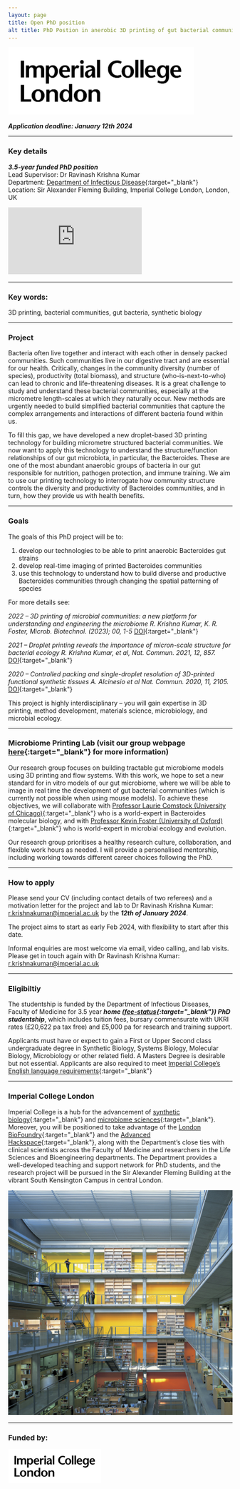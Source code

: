 ```yaml
---
layout: page
title: Open PhD position
alt title: PhD Postion in anerobic 3D printing of gut bacterial communities
---
```

<img src ="/assets/images/imperiallogo.svg" width="417" height="151"> 

***Application deadline: January 12th 2024***
<br>

***

### Key details
***3.5-year funded PhD position***<br> 
Lead Supervisor: Dr Ravinash Krishna Kumar<br>
Department: [Department of Infectious Disease](https://www.imperial.ac.uk/infectious-disease/){:target="_blank"}<br>
Location: Sir Alexander Fleming Building, Imperial College London, London, UK 

<iframe src="https://www.google.com/maps/embed?pb=!1m18!1m12!1m3!1d19870.70336834236!2d-0.1971797664784239!3d51.49784171140178!2m3!1f0!2f0!3f0!3m2!1i1024!2i768!4f13.1!3m3!1m2!1s0x4876055ccaed341f%3A0x4327fb85b374d5e3!2sSir%20Alexander%20Fleming%20Building!5e0!3m2!1sen!2suk!4v1699461451581!5m2!1sen!2suk" style="border:0;" allowfullscreen="" loading="lazy" referrerpolicy="no-referrer-when-downgrade"></iframe>
<br>

***

### Key words: 
3D printing, bacterial communities, gut bacteria, synthetic biology

***

### Project

Bacteria often live together and interact with each other in densely packed communities. Such communities live in our digestive tract and are essential for our health. Critically, changes in the community diversity (number of species), productivity (total biomass), and structure (who-is-next-to-who) can lead to chronic and life-threatening diseases. It is a great challenge to study and understand these bacterial communities, especially at the micrometre length-scales at which they naturally occur. New methods are urgently needed to build simplified bacterial communities that capture the complex arrangements and interactions of different bacteria found within us.

To fill this gap, we have developed a new droplet-based 3D printing technology for building micrometre structured bacterial communities. We now want to apply this technology to understand the structure/function relationships of our gut microbiota, in particular, the Bacteroides. These are one of the most abundant anaerobic groups of bacteria in our gut responsible for nutrition, pathogen protection, and immune training. We aim to use our printing technology to interrogate how community structure controls the diversity and productivity of Bacteroides communities, and in turn, how they provide us with health benefits. 

***

### Goals

The goals of this PhD project will be to:<br>
1)	develop our technologies to be able to print anaerobic Bacteroides gut strains<br>
2)	develop real-time imaging of printed Bacteroides communities<br>
3)	use this technology to understand how to build diverse and productive Bacteroides communities through changing the spatial patterning of species<br>

For more details see: 

*2022 – 3D printing of microbial communities: a new platform for understanding and engineering the microbiome
R. Krishna Kumar, K. R. Foster, Microb. Biotechnol. (2023); 00, 1-5* [DOI](https://doi.org/10.1111/1751-7915.14168){:target="_blank"}

*2021 – Droplet printing reveals the importance of micron-scale structure for bacterial ecology
R. Krishna Kumar, et al, Nat. Commun. 2021, 12, 857.* [DOI](https://doi.org/10.1038/s41467-021-20996-w){:target="_blank"}

*2020 – Controlled packing and single-droplet resolution of 3D-printed functional synthetic tissues
A. Alcinesio et al Nat. Commun. 2020, 11, 2105.* [DOI](https://doi.org/10.1038/s41467-020-15953-y){:target="_blank"}

This project is highly interdisciplinary – you will gain expertise in 3D printing, method development, materials science, microbiology, and microbial ecology.

***

### Microbiome Printing Lab (visit our group webpage [here](https://mpl-group.github.io/){:target="_blank"} for more information)

Our research group focuses on building tractable gut microbiome models using 3D printing and flow systems. With this work, we hope to set a new standard for in vitro models of our gut microbiome, where we will be able to image in real time the development of gut bacterial communities (which is currently not possible when using mouse models). To achieve these objectives, we will collaborate with [Professor Laurie Comstock (University of Chicago)](https://comstocklab.uchicago.edu/){:target="_blank"} who is a world-expert in Bacteroides molecular biology, and with [Professor Kevin Foster (University of Oxford)](https://zoo-kfoster.zoo.ox.ac.uk/){:target="_blank"} who is world-expert in microbial ecology and evolution.

Our research group prioritises a healthy research culture, collaboration, and flexible work hours as needed. I will provide a personalised mentorship, including working towards different career choices following the PhD. 

***

### How to apply
Please send your CV (including contact details of two referees) and a motivation letter for the project and lab to Dr Ravinash Krishna Kumar: <r.krishnakumar@imperial.ac.uk> by the ***12th of January 2024***. 

The project aims to start as early Feb 2024, with flexibility to start after this date.

Informal enquiries are most welcome via email, video calling, and lab visits. Please get in touch again with Dr Ravinash Krishna Kumar: <r.krishnakumar@imperial.ac.uk>

***

### Eligibiltiy
The studentship is funded by the Department of Infectious Diseases, Faculty of Medicine for 3.5 year ***home ([fee-status](https://www.imperial.ac.uk/study/fees-and-funding/tuition-fees/fee-status/){:target="_blank"}) PhD studentship***, which includes tuition fees, bursary commensurate with UKRI rates (£20,622 pa tax free) and £5,000 pa for research and training support. 

Applicants must have or expect to gain a First or Upper Second class undergraduate degree in Synthetic Biology, Systems Biology, Molecular Biology, Microbiology or other related field. A Masters Degree is desirable but not essential. Applicants are also required to meet [Imperial College’s English language requirements](https://www.imperial.ac.uk/study/ug/apply/requirements/english/){:target="_blank"}

***

### Imperial College London

Imperial College is a hub for the advancement of [synthetic biology](https://www.imperial.ac.uk/synthetic-biology/centre/){:target="_blank"} and [microbiome sciences](https://www.imperial.ac.uk/microbiome-network/){:target="_blank"}. Moreover, you will be positioned to take advantage of the [London BioFoundry](https://www.londonbiofoundry.org/){:target="_blank"} and the [Advanced Hackspace](https://imperialhackspace.com/){:target="_blank"}, along with the Department’s close ties with clinical scientists across the Faculty of Medicine and researchers in the Life Sciences and Bioengineering departments. The Department provides a well-developed teaching and support network for PhD students, and the research project will be pursued in the Sir Alexander Fleming Building at the vibrant South Kensington Campus in central London.

<img src ="/assets/images/saf/atrium.jpg"> 

***

### Funded by:

<img src ="/assets/images/imperiallogo.svg" width="208.5" height="75.5"> 